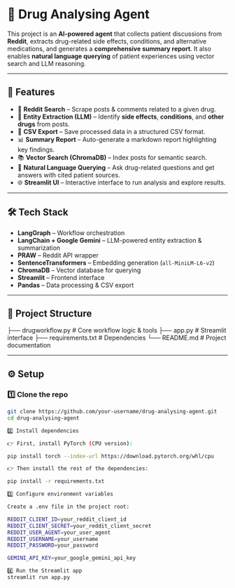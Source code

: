 # 💊 Drug Analysing Agent  

This project is an **AI-powered agent** that collects patient discussions from **Reddit**, extracts drug-related side effects, conditions, and alternative medications, and generates a **comprehensive summary report**. It also enables **natural language querying** of patient experiences using vector search and LLM reasoning.  

---

## 🚀 Features  
- 🔎 **Reddit Search** – Scrape posts & comments related to a given drug.  
- 🧠 **Entity Extraction (LLM)** – Identify **side effects**, **conditions**, and **other drugs** from posts.  
- 📂 **CSV Export** – Save processed data in a structured CSV format.  
- 📊 **Summary Report** – Auto-generate a markdown report highlighting key findings.  
- 📚 **Vector Search (ChromaDB)** – Index posts for semantic search.  
- 💬 **Natural Language Querying** – Ask drug-related questions and get answers with cited patient sources.  
- 🌐 **Streamlit UI** – Interactive interface to run analysis and explore results.  

---

## 🛠️ Tech Stack  
- **LangGraph** – Workflow orchestration  
- **LangChain + Google Gemini** – LLM-powered entity extraction & summarization  
- **PRAW** – Reddit API wrapper  
- **SentenceTransformers** – Embedding generation (`all-MiniLM-L6-v2`)  
- **ChromaDB** – Vector database for querying  
- **Streamlit** – Frontend interface  
- **Pandas** – Data processing & CSV export  

---

## 📂 Project Structure  
├── drugworkflow.py # Core workflow logic & tools
├── app.py # Streamlit interface
├── requirements.txt # Dependencies
└── README.md # Project documentation


---

## ⚙️ Setup  

### 1️⃣ Clone the repo  
```bash
git clone https://github.com/your-username/drug-analysing-agent.git
cd drug-analysing-agent

2️⃣ Install dependencies

👉 First, install PyTorch (CPU version):

pip install torch --index-url https://download.pytorch.org/whl/cpu

👉 Then install the rest of the dependencies:

pip install -r requirements.txt

3️⃣ Configure environment variables

Create a .env file in the project root:

REDDIT_CLIENT_ID=your_reddit_client_id
REDDIT_CLIENT_SECRET=your_reddit_client_secret
REDDIT_USER_AGENT=your_user_agent
REDDIT_USERNAME=your_username
REDDIT_PASSWORD=your_password

GEMINI_API_KEY=your_google_gemini_api_key

4️⃣ Run the Streamlit app
streamlit run app.py
